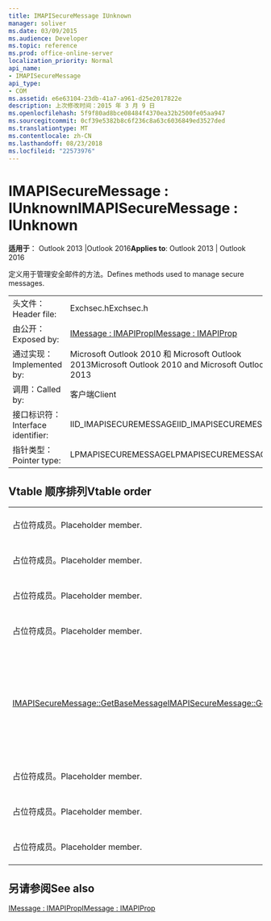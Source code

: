```yaml
---
title: IMAPISecureMessage IUnknown
manager: soliver
ms.date: 03/09/2015
ms.audience: Developer
ms.topic: reference
ms.prod: office-online-server
localization_priority: Normal
api_name:
- IMAPISecureMessage
api_type:
- COM
ms.assetid: e6e63104-23db-41a7-a961-d25e2017822e
description: 上次修改时间：2015 年 3 月 9 日
ms.openlocfilehash: 5f9f80ad8bce08484f4370ea32b2500fe05aa947
ms.sourcegitcommit: 0cf39e5382b8c6f236c8a63c6036849ed3527ded
ms.translationtype: MT
ms.contentlocale: zh-CN
ms.lasthandoff: 08/23/2018
ms.locfileid: "22573976"
---
```

# <a name="imapisecuremessage--iunknown"></a><span data-ttu-id="ac7c0-103">IMAPISecureMessage : IUnknown</span><span class="sxs-lookup"><span data-stu-id="ac7c0-103">IMAPISecureMessage : IUnknown</span></span>

  
  
<span data-ttu-id="ac7c0-104">**适用于**： Outlook 2013 |Outlook 2016</span><span class="sxs-lookup"><span data-stu-id="ac7c0-104">**Applies to**: Outlook 2013 | Outlook 2016</span></span> 
  
<span data-ttu-id="ac7c0-105">定义用于管理安全邮件的方法。</span><span class="sxs-lookup"><span data-stu-id="ac7c0-105">Defines methods used to manage secure messages.</span></span>
  
|||
|:-----|:-----|
|<span data-ttu-id="ac7c0-106">头文件：</span><span class="sxs-lookup"><span data-stu-id="ac7c0-106">Header file:</span></span>  <br/> |<span data-ttu-id="ac7c0-107">Exchsec.h</span><span class="sxs-lookup"><span data-stu-id="ac7c0-107">Exchsec.h</span></span>  <br/> |
|<span data-ttu-id="ac7c0-108">由公开：</span><span class="sxs-lookup"><span data-stu-id="ac7c0-108">Exposed by:</span></span>  <br/> |[<span data-ttu-id="ac7c0-109">IMessage : IMAPIProp</span><span class="sxs-lookup"><span data-stu-id="ac7c0-109">IMessage : IMAPIProp</span></span>](imessageimapiprop.md) <br/> |
|<span data-ttu-id="ac7c0-110">通过实现：</span><span class="sxs-lookup"><span data-stu-id="ac7c0-110">Implemented by:</span></span>  <br/> |<span data-ttu-id="ac7c0-111">Microsoft Outlook 2010 和 Microsoft Outlook 2013</span><span class="sxs-lookup"><span data-stu-id="ac7c0-111">Microsoft Outlook 2010 and Microsoft Outlook 2013</span></span>  <br/> |
|<span data-ttu-id="ac7c0-112">调用：</span><span class="sxs-lookup"><span data-stu-id="ac7c0-112">Called by:</span></span>  <br/> |<span data-ttu-id="ac7c0-113">客户端</span><span class="sxs-lookup"><span data-stu-id="ac7c0-113">Client</span></span>  <br/> |
|<span data-ttu-id="ac7c0-114">接口标识符：</span><span class="sxs-lookup"><span data-stu-id="ac7c0-114">Interface identifier:</span></span>  <br/> |<span data-ttu-id="ac7c0-115">IID_IMAPISECUREMESSAGE</span><span class="sxs-lookup"><span data-stu-id="ac7c0-115">IID_IMAPISECUREMESSAGE</span></span>  <br/> |
|<span data-ttu-id="ac7c0-116">指针类型：</span><span class="sxs-lookup"><span data-stu-id="ac7c0-116">Pointer type:</span></span>  <br/> |<span data-ttu-id="ac7c0-117">LPMAPISECUREMESSAGE</span><span class="sxs-lookup"><span data-stu-id="ac7c0-117">LPMAPISECUREMESSAGE</span></span>  <br/> |
   
## <a name="vtable-order"></a><span data-ttu-id="ac7c0-118">Vtable 顺序排列</span><span class="sxs-lookup"><span data-stu-id="ac7c0-118">Vtable order</span></span>

|||
|:-----|:-----|
|<span data-ttu-id="ac7c0-119">占位符成员。</span><span class="sxs-lookup"><span data-stu-id="ac7c0-119">Placeholder member.</span></span>  <br/> |<span data-ttu-id="ac7c0-120">不受支持或记录。</span><span class="sxs-lookup"><span data-stu-id="ac7c0-120">Not supported or documented.</span></span>  <br/> |
|<span data-ttu-id="ac7c0-121">占位符成员。</span><span class="sxs-lookup"><span data-stu-id="ac7c0-121">Placeholder member.</span></span>  <br/> |<span data-ttu-id="ac7c0-122">不受支持或记录。</span><span class="sxs-lookup"><span data-stu-id="ac7c0-122">Not supported or documented.</span></span>  <br/> |
|<span data-ttu-id="ac7c0-123">占位符成员。</span><span class="sxs-lookup"><span data-stu-id="ac7c0-123">Placeholder member.</span></span>  <br/> |<span data-ttu-id="ac7c0-124">不受支持或记录。</span><span class="sxs-lookup"><span data-stu-id="ac7c0-124">Not supported or documented.</span></span>  <br/> |
|<span data-ttu-id="ac7c0-125">占位符成员。</span><span class="sxs-lookup"><span data-stu-id="ac7c0-125">Placeholder member.</span></span>  <br/> |<span data-ttu-id="ac7c0-126">不受支持或记录。</span><span class="sxs-lookup"><span data-stu-id="ac7c0-126">Not supported or documented.</span></span>  <br/> |
|[<span data-ttu-id="ac7c0-127">IMAPISecureMessage::GetBaseMessage</span><span class="sxs-lookup"><span data-stu-id="ac7c0-127">IMAPISecureMessage::GetBaseMessage</span></span>](imapisecuremessage-getbasemessage.md) <br/> |<span data-ttu-id="ac7c0-128">检索基础[IMessage: IMAPIProp](imessageimapiprop.md)这[IMAPISecureMessage: IUnknown](imapisecuremessageiunknown.md)封装。</span><span class="sxs-lookup"><span data-stu-id="ac7c0-128">Retrieves the underlying [IMessage : IMAPIProp](imessageimapiprop.md) that this [IMAPISecureMessage : IUnknown](imapisecuremessageiunknown.md) is encapsulating.</span></span>  <br/> |
|<span data-ttu-id="ac7c0-129">占位符成员。</span><span class="sxs-lookup"><span data-stu-id="ac7c0-129">Placeholder member.</span></span>  <br/> |<span data-ttu-id="ac7c0-130">不受支持或记录。</span><span class="sxs-lookup"><span data-stu-id="ac7c0-130">Not supported or documented.</span></span>  <br/> |
|<span data-ttu-id="ac7c0-131">占位符成员。</span><span class="sxs-lookup"><span data-stu-id="ac7c0-131">Placeholder member.</span></span>  <br/> |<span data-ttu-id="ac7c0-132">不受支持或记录。</span><span class="sxs-lookup"><span data-stu-id="ac7c0-132">Not supported or documented.</span></span>  <br/> |
|<span data-ttu-id="ac7c0-133">占位符成员。</span><span class="sxs-lookup"><span data-stu-id="ac7c0-133">Placeholder member.</span></span>  <br/> |<span data-ttu-id="ac7c0-134">不受支持或记录。</span><span class="sxs-lookup"><span data-stu-id="ac7c0-134">Not supported or documented.</span></span>  <br/> |
   
## <a name="see-also"></a><span data-ttu-id="ac7c0-135">另请参阅</span><span class="sxs-lookup"><span data-stu-id="ac7c0-135">See also</span></span>



[<span data-ttu-id="ac7c0-136">IMessage : IMAPIProp</span><span class="sxs-lookup"><span data-stu-id="ac7c0-136">IMessage : IMAPIProp</span></span>](imessageimapiprop.md)

